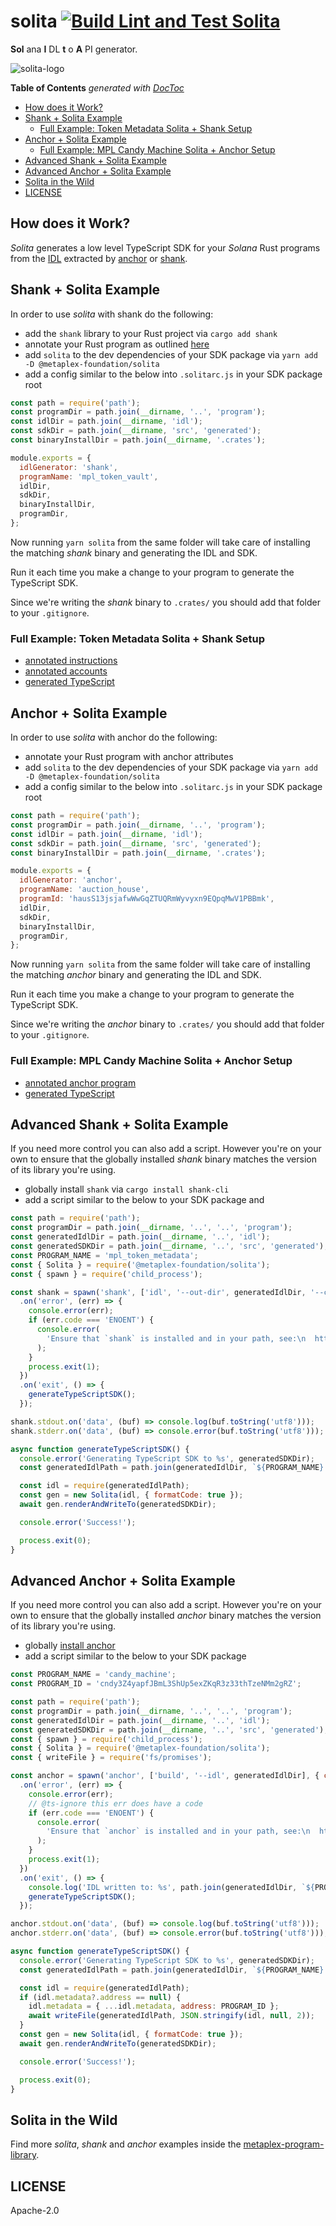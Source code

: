# solita [![Build Lint and Test Solita](https://github.com/metaplex-foundation/solita/actions/workflows/solita.yml/badge.svg)](https://github.com/metaplex-foundation/solita/actions/workflows/solita.yml)

**Sol** ana **I** DL **t** o **A** PI generator.

![solita-logo](./assets/solita-logo.gif)

<!-- START doctoc generated TOC please keep comment here to allow auto update -->
<!-- DON'T EDIT THIS SECTION, INSTEAD RE-RUN doctoc TO UPDATE -->
**Table of Contents**  *generated with [DocToc](https://github.com/thlorenz/doctoc)*

- [How does it Work?](#how-does-it-work)
- [Shank + Solita Example](#shank--solita-example)
  - [Full Example: Token Metadata Solita + Shank Setup](#full-example-token-metadata-solita--shank-setup)
- [Anchor + Solita Example](#anchor--solita-example)
  - [Full Example: MPL Candy Machine Solita + Anchor Setup](#full-example-mpl-candy-machine-solita--anchor-setup)
- [Advanced Shank + Solita Example](#advanced-shank--solita-example)
- [Advanced Anchor + Solita Example](#advanced-anchor--solita-example)
- [Solita in the Wild](#solita-in-the-wild)
- [LICENSE](#license)

<!-- END doctoc generated TOC please keep comment here to allow auto update -->

## How does it Work?

_Solita_ generates a low level TypeScript SDK for your _Solana_ Rust programs from the [IDL](https://en.wikipedia.org/wiki/Interface_description_language) extracted by
[anchor](https://github.com/project-serum/anchor) or
[shank](https://github.com/metaplex-foundation/shank).

## Shank + Solita Example

In order to use _solita_ with shank do the following:

- add the `shank` library to your Rust project via `cargo add shank`
- annotate your Rust program as outlined [here](https://docs.rs/crate/shank_macro/latest)
- add `solita` to the dev dependencies of your SDK package via `yarn add -D @metaplex-foundation/solita`
- add a config similar to the below into `.solitarc.js` in your SDK package root

```js
const path = require('path');
const programDir = path.join(__dirname, '..', 'program');
const idlDir = path.join(__dirname, 'idl');
const sdkDir = path.join(__dirname, 'src', 'generated');
const binaryInstallDir = path.join(__dirname, '.crates');

module.exports = {
  idlGenerator: 'shank',
  programName: 'mpl_token_vault',
  idlDir,
  sdkDir,
  binaryInstallDir,
  programDir,
};
```

Now running `yarn solita` from the same folder will take care of installing the matching
_shank_ binary and generating the IDL and SDK.

Run it each time you make a change to your program to generate the TypeScript SDK.

Since we're writing the _shank_ binary to `.crates/` you should add that folder to your
`.gitignore`.

### Full Example: Token Metadata Solita + Shank Setup

- [annotated instructions](https://github.com/metaplex-foundation/metaplex-program-library/blob/5f0c0656ff250f7a70643c06306962186f37ef5d/token-metadata/program/src/instruction.rs#L80)
- [annotated accounts](https://github.com/metaplex-foundation/metaplex-program-library/blob/master/token-metadata/program/src/state.rs#L194)
- [generated TypeScript](https://github.com/metaplex-foundation/metaplex-program-library/tree/master/token-metadata/js/src/generated)

## Anchor + Solita Example

In order to use _solita_ with anchor do the following:

- annotate your Rust program with anchor attributes 
- add `solita` to the dev dependencies of your SDK package via `yarn add -D @metaplex-foundation/solita`
- add a config similar to the below into `.solitarc.js` in your SDK package root

```js
const path = require('path');
const programDir = path.join(__dirname, '..', 'program');
const idlDir = path.join(__dirname, 'idl');
const sdkDir = path.join(__dirname, 'src', 'generated');
const binaryInstallDir = path.join(__dirname, '.crates');

module.exports = {
  idlGenerator: 'anchor',
  programName: 'auction_house',
  programId: 'hausS13jsjafwWwGqZTUQRmWyvyxn9EQpqMwV1PBBmk',
  idlDir,
  sdkDir,
  binaryInstallDir,
  programDir,
};
```

Now running `yarn solita` from the same folder will take care of installing the matching
_anchor_ binary and generating the IDL and SDK.

Run it each time you make a change to your program to generate the TypeScript SDK.

Since we're writing the _anchor_ binary to `.crates/` you should add that folder to your
`.gitignore`.

### Full Example: MPL Candy Machine Solita + Anchor Setup
  
- [annotated anchor program](https://github.com/metaplex-foundation/metaplex-program-library/blob/5f0c0656ff250f7a70643c06306962186f37ef5d/candy-machine/program/src/lib.rs) 
- [generated TypeScript](https://github.com/metaplex-foundation/metaplex-program-library/tree/master/candy-machine/js/src/generated)

## Advanced Shank + Solita Example

If you need more control you can also add a script. However you're on your own to ensure that
the globally installed _shank_ binary matches the version of its library you're using.

- globally install `shank` via `cargo install shank-cli`
- add a script similar to the below to your SDK package and 
 
```js
const path = require('path');
const programDir = path.join(__dirname, '..', '..', 'program');
const generatedIdlDir = path.join(__dirname, '..', 'idl');
const generatedSDKDir = path.join(__dirname, '..', 'src', 'generated');
const PROGRAM_NAME = 'mpl_token_metadata';
const { Solita } = require('@metaplex-foundation/solita');
const { spawn } = require('child_process');

const shank = spawn('shank', ['idl', '--out-dir', generatedIdlDir, '--crate-root', programDir])
  .on('error', (err) => {
    console.error(err);
    if (err.code === 'ENOENT') {
      console.error(
        'Ensure that `shank` is installed and in your path, see:\n  https://github.com/metaplex-foundation/shank\n',
      );
    }
    process.exit(1);
  })
  .on('exit', () => {
    generateTypeScriptSDK();
  });

shank.stdout.on('data', (buf) => console.log(buf.toString('utf8')));
shank.stderr.on('data', (buf) => console.error(buf.toString('utf8')));

async function generateTypeScriptSDK() {
  console.error('Generating TypeScript SDK to %s', generatedSDKDir);
  const generatedIdlPath = path.join(generatedIdlDir, `${PROGRAM_NAME}.json`);

  const idl = require(generatedIdlPath);
  const gen = new Solita(idl, { formatCode: true });
  await gen.renderAndWriteTo(generatedSDKDir);

  console.error('Success!');

  process.exit(0);
}
```

## Advanced Anchor + Solita Example

If you need more control you can also add a script. However you're on your own to ensure that
the globally installed _anchor_ binary matches the version of its library you're using.

- globally [install anchor](https://book.anchor-lang.com/chapter_2/installation.html)
- add a script similar to the below to your SDK package

```js
const PROGRAM_NAME = 'candy_machine';
const PROGRAM_ID = 'cndy3Z4yapfJBmL3ShUp5exZKqR3z33thTzeNMm2gRZ';

const path = require('path');
const programDir = path.join(__dirname, '..', '..', 'program');
const generatedIdlDir = path.join(__dirname, '..', 'idl');
const generatedSDKDir = path.join(__dirname, '..', 'src', 'generated');
const { spawn } = require('child_process');
const { Solita } = require('@metaplex-foundation/solita');
const { writeFile } = require('fs/promises');

const anchor = spawn('anchor', ['build', '--idl', generatedIdlDir], { cwd: programDir })
  .on('error', (err) => {
    console.error(err);
    // @ts-ignore this err does have a code
    if (err.code === 'ENOENT') {
      console.error(
        'Ensure that `anchor` is installed and in your path, see:\n  https://project-serum.github.io/anchor/getting-started/installation.html#install-anchor\n',
      );
    }
    process.exit(1);
  })
  .on('exit', () => {
    console.log('IDL written to: %s', path.join(generatedIdlDir, `${PROGRAM_NAME}.json`));
    generateTypeScriptSDK();
  });

anchor.stdout.on('data', (buf) => console.log(buf.toString('utf8')));
anchor.stderr.on('data', (buf) => console.error(buf.toString('utf8')));

async function generateTypeScriptSDK() {
  console.error('Generating TypeScript SDK to %s', generatedSDKDir);
  const generatedIdlPath = path.join(generatedIdlDir, `${PROGRAM_NAME}.json`);

  const idl = require(generatedIdlPath);
  if (idl.metadata?.address == null) {
    idl.metadata = { ...idl.metadata, address: PROGRAM_ID };
    await writeFile(generatedIdlPath, JSON.stringify(idl, null, 2));
  }
  const gen = new Solita(idl, { formatCode: true });
  await gen.renderAndWriteTo(generatedSDKDir);

  console.error('Success!');

  process.exit(0);
}
```

## Solita in the Wild

Find more _solita_, _shank_ and _anchor_  examples inside the [metaplex-program-library](https://github.com/metaplex-foundation/metaplex-program-library).

## LICENSE

Apache-2.0
